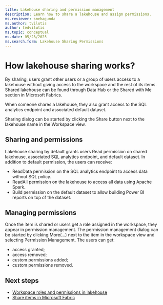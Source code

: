 ```yaml
---
title: Lakehouse sharing and permission management
description: Learn how to share a lakehouse and assign permissions.
ms.reviewer: snehagunda
ms.author: tvilutis
author: tedvilutis
ms.topic: conceptual
ms.date: 05/23/2023
ms.search.form: Lakehouse Sharing Permissions
---
```


# How lakehouse sharing works?
By sharing, users grant other users or a group of users access to a lakehouse without giving access to the workspace and the rest of its items. Shared lakehouse can be found through Data Hub or the Shared with Me section in Microsoft Fabrics.

When someone shares a lakehouse, they also grant access to the SQL analytics endpoint and associated default dataset.

Sharing dialog can be started by clicking the Share button next to the lakehouse name in the Workspace view.

## Sharing and permissions
Lakehouse sharing by default grants users Read permission on shared lakehouse, associated SQL analytics endpoint, and default dataset. In addition to default permission, the users can receive:

- ReadData permission on the SQL analytics endpoint to access data without SQL policy.
- ReadAll permission on the lakehouse to access all data using Apache Spark.
- Build permission on the default dataset to allow building Power BI reports on top of the dataset.

## Managing permissions
Once the item is shared or users get a role assigned in the workspace, they appear in permission management. The permission management dialog can be started by clicking More(...) next to the item in the workspace view and selecting Permission Management. The users can get:
- access granted;
- access removed;
- custom permissions added;
- custom permissions removed.

## Next steps
- [Workspace roles and permissions in lakehouse](workspace-roles-lakehouse.md)
- [Share items in Microsoft Fabric](../get-started/share-items.md)
